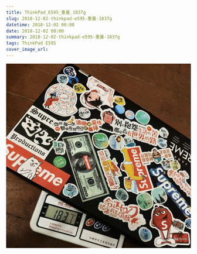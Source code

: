 ```yaml
---
title: ThinkPad_E595_重量_1837g
slug: 2018-12-02-thinkpad-e595-重量-1837g
datetime: 2018-12-02 00:00
date: 2018-12-02 00:00
summary: 2018-12-02-thinkpad-e595-重量-1837g
tags: ThinkPad E595
cover_image_url: 
---
```

![18123-x6topaw5eck.png](../assets/2020/10/3728362118.png)